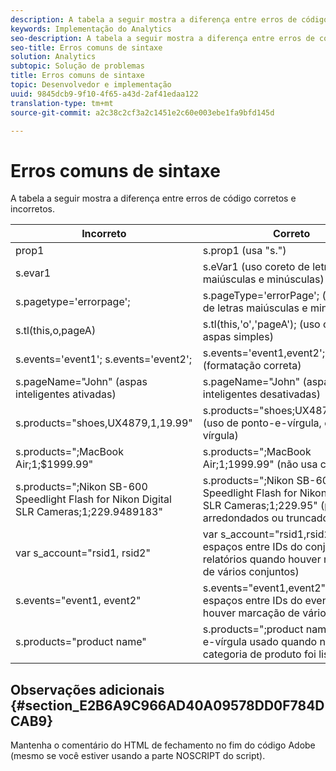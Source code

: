 ```yaml
---
description: A tabela a seguir mostra a diferença entre erros de código corretos e incorretos.
keywords: Implementação do Analytics
seo-description: A tabela a seguir mostra a diferença entre erros de código corretos e incorretos.
seo-title: Erros comuns de sintaxe
solution: Analytics
subtopic: Solução de problemas
title: Erros comuns de sintaxe
topic: Desenvolvedor e implementação
uuid: 9845dcb9-9f10-4f65-a43d-2af41edaa122
translation-type: tm+mt
source-git-commit: a2c38c2cf3a2c1451e2c60e003ebe1fa9bfd145d

---
```



# Erros comuns de sintaxe

A tabela a seguir mostra a diferença entre erros de código corretos e incorretos.

| Incorreto | Correto |
|---|---|
| prop1 | s.prop1 (usa "s.") |
| s.evar1 | s.eVar1 (uso coreto de letras maiúsculas e minúsculas) |
| s.pagetype='errorpage'; | s.pageType='errorPage'; (uso coreto de letras maiúsculas e minúsculas) |
| s.tl(this,o,pageA) | s.tl(this,'o','pageA'); (uso correto de aspas simples) |
| s.events='event1'; s.events='event2'; | s.events='event1,event2'; (formatação correta) |
| s.pageName="John" (aspas inteligentes ativadas) | s.pageName="John" (aspas inteligentes desativadas) |
| s.products="shoes,UX4879,1,19.99" | s.products="shoes;UX4879;1;19.99" (uso de ponto-e-vírgula, e não vírgula) |
| s.products=";MacBook Air;1;$1999.99" | s.products=";MacBook Air;1;1999.99" (não usa cifrão) |
| s.products=";Nikon SB-600 Speedlight Flash for Nikon Digital SLR Cameras;1;229.9489183" | s.products=";Nikon SB-600 Speedlight Flash for Nikon Digital SLR Cameras;1;229.95" (preços arredondados ou truncados) |
| var s_account="rsid1, rsid2" | var s_account="rsid1,rsid2" (sem espaços entre IDs do conjunto de relatórios quando houver marcação de vários conjuntos) |
| s.events="event1, event2" | s.events="event1,event2" (sem espaços entre IDs do evento quando houver marcação de vários eventos) |
| s.products="product name" | s.products=";product name" (ponto-e-vírgula usado quando nenhuma categoria de produto foi listada) |

## Observações adicionais {#section_E2B6A9C966AD40A09578DD0F784DCAB9}

Mantenha o comentário do HTML de fechamento no fim do código Adobe (mesmo se você estiver usando a parte NOSCRIPT do script).
